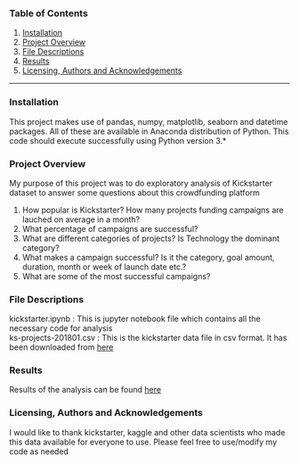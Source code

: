 ### Table of Contents

 1. [Installation](#Installation)
 2. [Project Overview](#Project-Overview)
 3. [File Descriptions](#File-Descriptions)
 4. [Results](#Results)
 5. [Licensing, Authors and Acknowledgements](#Acknowledgements)
- - -
### Installation <a name='Installation'></a>

This project makes use of pandas, numpy, matplotlib, seaborn and datetime packages. All of these are available in Anaconda distribution of Python. This code should execute successfully using Python version 3.*

### Project Overview <a name='Project-Overview'></a>

My purpose of this project was to do exploratory analysis of Kickstarter dataset to answer some questions about this crowdfunding platform
 1. How popular is Kickstarter? How many projects funding campaigns are lauched on average in a month?
 2. What percentage of campaigns are successful?
 3. What are different categories of projects? Is Technology the dominant category?
 4. What makes a campaign successful? Is it the category, goal amount, duration, month or week of launch date etc.?
 5. What are some of the most successful campaigns?
 
### File Descriptions <a name='File-Descriptions'></a>

kickstarter.ipynb : This is jupyter notebook file which contains all the necessary code for analysis  
ks-projects-201801.csv : This is the kickstarter data file in csv format. It has been downloaded from [here](https://www.kaggle.com/kemical/kickstarter-projects?select=ks-projects-201801.csv)

### Results <a name='Results'></a>

Results of the analysis can be found [here](https://www.google.com)

### Licensing, Authors and Acknowledgements <a name='Acknowledgements'></a>

I would like to thank kickstarter, kaggle  and other data scientists who made this data available for everyone to use. Please feel free to use/modify my code as needed 
